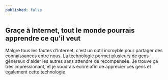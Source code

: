 ```yaml
---
published: false
---
```

## Graçe à Internet, tout le monde pourrais apprendre ce qu'il veut

Malgre tous les fautes d'Internet, c'est un outil incroyble pour partager des connaissances entre nous. La technologie permet plusieurs de gens génereux d'aider les autres sans attendre de recompensée. Je trouve ça très impressionant, et je voudrais écrire afin de apprecier ces gens et également cette technologie.

